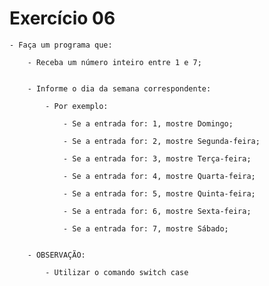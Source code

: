 # Exercício 06

    - Faça um programa que:

        - Receba um número inteiro entre 1 e 7;
        
       
        - Informe o dia da semana correspondente:
       
            - Por exemplo:
       
                - Se a entrada for: 1, mostre Domingo; 
                
                - Se a entrada for: 2, mostre Segunda-feira;
                
                - Se a entrada for: 3, mostre Terça-feira;
                
                - Se a entrada for: 4, mostre Quarta-feira;
                
                - Se a entrada for: 5, mostre Quinta-feira;
                
                - Se a entrada for: 6, mostre Sexta-feira;
                
                - Se a entrada for: 7, mostre Sábado;
                
       
        - OBSERVAÇÃO: 
       
            - Utilizar o comando switch case